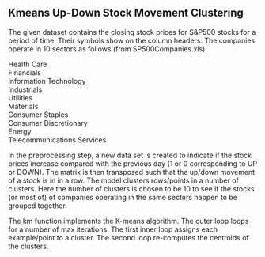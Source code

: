 <h2>Kmeans Up-Down Stock Movement Clustering</h2>

The given dataset contains the closing stock prices for S&P500 stocks
for a period of time. Their symbols show on the column headers. The
companies operate in 10 sectors as follows (from SP500Companies.xls):

  Health Care</br>
  Financials</br>
  Information Technology</br>
  Industrials</br>
  Utilities</br>
  Materials</br>
  Consumer Staples</br>
  Consumer Discretionary</br>
  Energy</br>
  Telecommunications Services</br>

In the preprocessing step, a new data set is created to indicate if the
stock prices increase compared with the previous day (1 or 0
corresponding to UP or DOWN). The matrix is then transposed such that
the up/down movement of a stock is in in a row. The model clusters
rows/points in a number of clusters. Here the number of clusters is
chosen to be 10 to see if the stocks (or most of) of companies operating
in the same sectors happen to be grouped together.

The km function implements the K-means algorithm. The outer loop loops
for a number of max iterations. The first inner loop assigns each
example/point to a cluster. The second loop re-computes the centroids of
the clusters.


